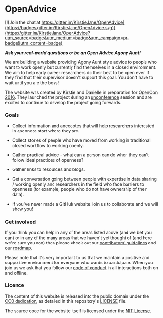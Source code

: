 # OpenAdvice

[![Join the chat at https://gitter.im/KirstieJane/OpenAdvice](https://badges.gitter.im/KirstieJane/OpenAdvice.svg)](https://gitter.im/KirstieJane/OpenAdvice?utm_source=badge&utm_medium=badge&utm_campaign=pr-badge&utm_content=badge)

***Ask your real-world questions or be an Open Advice Agony Aunt!***

We are building a website providing Agony Aunt style advice to people who want to work openly but currently find themselves in a closed environment.  We aim to help early career researchers do their best to be open even if they find that their supervisor doesn't support this goal. You don't have to wait until you are the boss!

The website was created by [Kirstie](https://github.com/KirstieJane) and [Danielle](https://github.com/daniellecrobinson) in preparation for [OpenCon 2016](http://www.opencon2016.org/). They launched the project during an [unconference](http://www.opencon2016.org/unconference) session and are excited to continue to develop the project going forwards.

### Goals

* Collect information and anecdotes that will help researchers interested in openness start where they are.

* Collect stories of people who have moved from working in traditional closed workflow to working openly.

* Gather practical advice - what can a person can do when they can't follow ideal practices of openness?

* Gather links to resources and blogs.

* Get a conversation going between people with expertise in data sharing / working openly and researchers in the field who face barriers to openness (for example, people who do not have ownership of their data).

* If you've never made a GitHub website, join us to collaborate and we will show you!

### Get involved

If you think you can help in any of the areas listed above (and we bet you can) or in any of the many areas that we haven't yet thought of (and here we're sure you can) then please check out our [contributors' guidelines](https://github.com/KirstieJane/OpenAdvice/blob/master/CONTRIBUTING.md) and our [roadmap](https://github.com/KirstieJane/OpenAdvice/issues/1).

Please note that it's very important to us that we maintain a positive and supportive environment for everyone who wants to participate. When you join us we ask that you follow our [code of conduct](https://github.com/KirstieJane/OpenAdvice/blob/master/CODE_OF_CONDUCT.md) in all interactions both on and offline.

### Licence

The content of this website is released into the public domain under the [CC0 dedication](https://creativecommons.org/publicdomain/zero/1.0/), as detailed in this repository's [LICENSE](https://github.com/KirstieJane/OpenAdvice/blob/master/LICENSE) file.

The source code for the website itself is licensed under the [MIT License](https://opensource.org/licenses/MIT).
